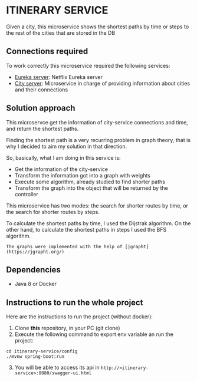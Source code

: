# ITINERARY SERVICE

Given a city, this microservice shows the shortest paths by time or steps to the rest of the cities that are stored in the DB

## Connections required

To work correctly this microservice required the following services:

* [Eureka server](https://github.com/alejandra21/discovery-server): Netflix Eureka server
* [City server](https://github.com/alejandra21/city-service): Microservice in charge of providing information about cities and their connections

## Solution approach

This microservce get the information of city-service connections and time, and return the shortest paths.

Finding the shortest path is a very recurring problem in graph theory, that is why I decided to aim my solution in that direction.

So, basically, what I am doing in this service is:

* Get the information of the city-service
* Transform the information got into a graph with weights
* Execute some algorithm, already studied to find shorter paths
* Transform the graph into the object that will be returned by the controller

This microservice has two modes: the search for shorter routes by time, or the search for shorter routes by steps.

To calculate the shortest paths by time, I used the Dijstrak algorithm. On the other hand, to calculate the shortest paths in steps I used the BFS algorithm.

`The graphs were implemented with the help of [jgrapht](https://jgrapht.org/)`

## Dependencies

* Java 8 or Docker
    
## Instructions to run the whole project

Here are the instructions to run the project (without docker):

1. Clone **this** repository, in your PC (git clone)
2. Execute the following command to export env variable an run the project: 
```
cd itinerary-service/config
./mvnw spring-boot:run
```
3. You will be able to access its api in `http://<itinerary-service>:8080/swagger-ui.html`
